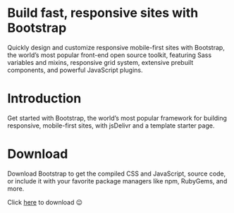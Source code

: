 # Build fast, responsive sites with Bootstrap

Quickly design and customize responsive mobile-first sites with Bootstrap, the world’s most popular front-end open source toolkit, featuring Sass variables and mixins, responsive grid system, extensive prebuilt components, and powerful JavaScript plugins.

# Introduction

Get started with Bootstrap, the world’s most popular framework for building responsive, mobile-first sites, with jsDelivr and a template starter page.

# Download

Download Bootstrap to get the compiled CSS and JavaScript, source code, or include it with your favorite package managers like npm, RubyGems, and more.

Click [here](https://getbootstrap.com/docs/5.1/getting-started/download/) to download 😉